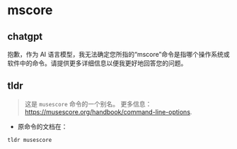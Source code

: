 # mscore 
## chatgpt 
抱歉，作为 AI 语言模型，我无法确定您所指的“mscore”命令是指哪个操作系统或软件中的命令。请提供更多详细信息以便我更好地回答您的问题。 

## tldr 
 
> 这是 `musescore` 命令的一个别名。
> 更多信息：<https://musescore.org/handbook/command-line-options>.

- 原命令的文档在：

`tldr musescore`
